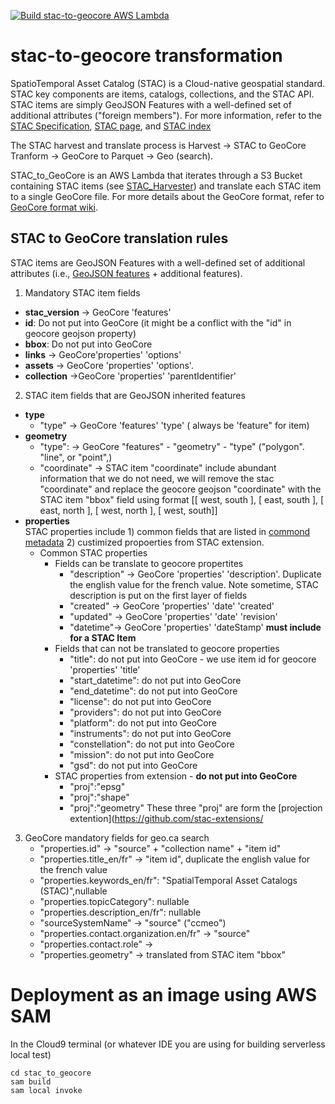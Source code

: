 [![Build stac-to-geocore AWS Lambda](https://github.com/Canadian-Geospatial-Platform/stac-to-geocore/actions/workflows/zip-deploy.yaml/badge.svg)](https://github.com/Canadian-Geospatial-Platform/stac-to-geocore/actions/workflows/zip-deploy.yaml)

# stac-to-geocore transformation
SpatioTemporal Asset Catalog (STAC) is a Cloud-native geospatial standard. STAC key components are items, catalogs, collections, and the STAC API. STAC items are simply GeoJSON Features with a well-defined set of additional attributes ("foreign members"). For more information, refer to the [STAC Specification](https://github.com/radiantearth/stac-spec), [STAC page](https://stacspec.org/en), and [STAC index](https://stacindex.org/catalogs)

The STAC harvest and translate process is Harvest -> STAC to GeoCore Tranform -> GeoCore to Parquet -> Geo (search).

STAC_to_GeoCore is an AWS Lambda that iterates through a S3 Bucket containing STAC items (see [STAC_Harvester](https://github.com/Canadian-Geospatial-Platform/STAC_harvester)) and translate each STAC item to a single GeoCore file. For more details about the GeoCore format, refer to [GeoCore format wiki](https://redmine.gcgeo.gc.ca/redmine/projects/geo-ca/wiki/Current_GeoCore_format). 


## STAC to GeoCore translation rules 
STAC items are  GeoJSON Features with a well-defined set of additional attributes (i.e., [GeoJSON features](https://datatracker.ietf.org/doc/html/rfc7946) + additional features). 
1. Mandatory STAC item fields    
 * **stac_version** ->  GeoCore 'features' 
 * **id**: Do not put into GeoCore (it might be a conflict with the "id" in geocore geojson property)  
 * **bbox**: Do not put into GeoCore 
 * **links** -> GeoCore'properties' 'options'
 * **assets** -> GeoCore 'properties' 'options'. 
 * **collection** ->GeoCore 'properties' 'parentIdentifier' 
2. STAC item fields that are GeoJSON inherited features  
 * **type**
     * "type" ->  GeoCore 'features' 'type' ( always be 'feature" for item)
 * **geometry**
     * "type": ->  GeoCore "features" - "geometry" - "type" ("polygon". "line", or "point",)
     * "coordinate" -> STAC item "coordinate" include abundant information that we do not need, we will remove the stac "coordinate" and replace the geocore geojson "coordinate" with the STAC item "bbox" field using format [[ west, south ], [ east, south ], [ east, north ], [ west, north ], [ west, south]] 
 * **properties**
 <br>STAC properties include 1) common fields that are listed in [commond metadata](https://github.com/radiantearth/stac-spec/blob/master/item-spec/common-metadata.md#instrument) 2) custimized propoerties from STAC extension. 
     * Common STAC properties 
         * Fields can be translate to geocore propertites 
             * "description" -> GeoCore 'properties' 'description'. Duplicate the english value for the french value. Note sometime, STAC description is put on the first layer of fields 
             * "created" -> GeoCore 'properties' 'date' 'created'
             * "updated" -> GeoCore 'properties' 'date' 'revision'
             * "datetime"-> GeoCore 'properties' 'dateStamp' **must include for a STAC Item**  
         * Fields that can not be translated to geocore properties 
             * "title": do not put into GeoCore - we use item id for geocore 'properties' 'title' 
             * "start_datetime": do not put into GeoCore 
             * "end_datetime": do not put into GeoCore
             * "license": do not put into GeoCore
             * "providers":  do not put into GeoCore
             * "platform": do not put into GeoCore
             * "instruments": do not put into GeoCore
             * "constellation": do not put into GeoCore
             * "mission": do not put into GeoCore
             * "gsd": do not put into GeoCore
         * STAC properties from extension - **do not put into GeoCore** 
             * "proj":"epsg"  
             * "proj":"shape" 
             * "proj":"geometry"  These three "proj" are form the [projection extention](https://github.com/stac-extensions/
3. GeoCore mandatory fields for geo.ca search
    * "properties.id" -> "source" + "collection name" + "item id"
    * "properties.title_en/fr" -> "item id", duplicate the english value for the french value
    * "properties.keywords_en/fr": "SpatialTemporal Asset Catalogs (STAC)",nullable
    * "properties.topicCategory": nullable
    * "properties.description_en/fr": nullable
    * "sourceSystemName" -> "source" ("ccmeo") 
    * "properties.contact.organization.en/fr" -> "source"
    * "properties.contact.role" ->
    * "properties.geometry" -> translated from STAC item "bbox"

# Deployment as an image using AWS SAM 
In the Cloud9 terminal (or whatever IDE you are using for building serverless local test)
```
cd stac_to_geocore
sam build 
sam local invoke
```
